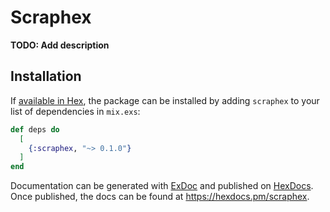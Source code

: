 # Scraphex

**TODO: Add description**

## Installation

If [available in Hex](https://hex.pm/docs/publish), the package can be installed
by adding `scraphex` to your list of dependencies in `mix.exs`:

```elixir
def deps do
  [
    {:scraphex, "~> 0.1.0"}
  ]
end
```

Documentation can be generated with [ExDoc](https://github.com/elixir-lang/ex_doc)
and published on [HexDocs](https://hexdocs.pm). Once published, the docs can
be found at <https://hexdocs.pm/scraphex>.


